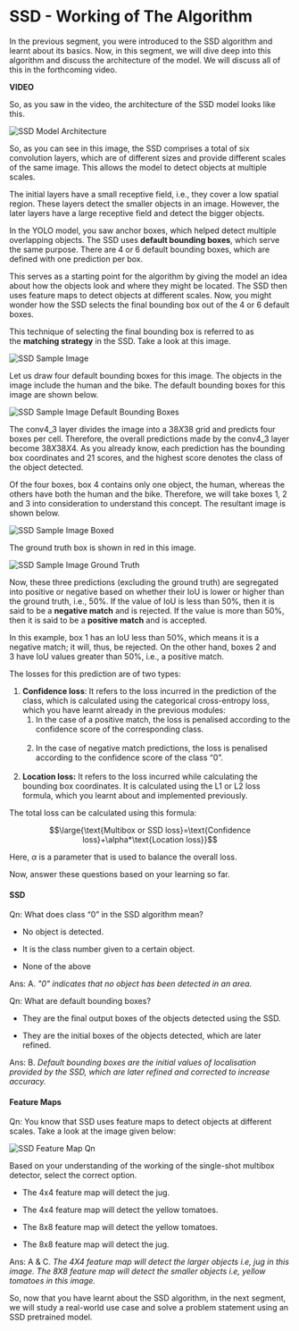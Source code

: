 # SSD - Working of The Algorithm

In the previous segment, you were introduced to the SSD algorithm and learnt about its basics. Now, in this segment, we will dive deep into this algorithm and discuss the architecture of the model. We will discuss all of this in the forthcoming video.

**VIDEO**

So, as you saw in the video, the architecture of the SSD model looks like this.

![SSD Model Architecture](https://i.ibb.co/sFKj6Xp/SSD-Model-Architecture.png)

So, as you can see in this image, the SSD comprises a total of six convolution layers, which are of different sizes and provide different scales of the same image. This allows the model to detect objects at multiple scales.

The initial layers have a small receptive field, i.e., they cover a low spatial region. These layers detect the smaller objects in an image. However, the later layers have a large receptive field and detect the bigger objects.

In the YOLO model, you saw anchor boxes, which helped detect multiple overlapping objects. The SSD uses **default bounding boxes**, which serve the same purpose. There are 4 or 6 default bounding boxes, which are defined with one prediction per box. 

This serves as a starting point for the algorithm by giving the model an idea about how the objects look and where they might be located. The SSD then uses feature maps to detect objects at different scales. Now, you might wonder how the SSD selects the final bounding box out of the 4 or 6 default boxes.

This technique of selecting the final bounding box is referred to as the **matching strategy** in the SSD. Take a look at this image.

![SSD Sample Image](https://i.ibb.co/0CLz5Gw/SSD-Sample-Image.png)

Let us draw four default bounding boxes for this image. The objects in the image include the human and the bike. The default bounding boxes for this image are shown below.

![SSD Sample Image Default Bounding Boxes](https://i.ibb.co/gd0FYBf/SSD-Sample-Image-Default-Bounding-Boxes.png)

The conv4_3 layer divides the image into a $38X38$ grid and predicts four boxes per cell. Therefore, the overall predictions made by the conv4_3 layer become $38X38X4$. As you already know, each prediction has the bounding box coordinates and 21 scores, and the highest score denotes the class of the object detected.

Of the four boxes, box 4 contains only one object, the human, whereas the others have both the human and the bike. Therefore, we will take boxes 1, 2 and 3 into consideration to understand this concept. The resultant image is shown below.

![SSD Sample Image Boxed](https://i.ibb.co/hdJ8dk3/SSD-Sample-Image-Boxed-2.png)

The ground truth box is shown in red in this image.

![SSD Sample Image Ground Truth](https://i.ibb.co/4gKPD6n/SSD-Sample-Image-Ground-Truth.png)

Now, these three predictions (excluding the ground truth) are segregated into positive or negative based on whether their IoU is lower or higher than the ground truth, i.e., 50%. If the value of IoU is less than 50%, then it is said to be a **negative match** and is rejected. If the value is more than 50%, then it is said to be a **positive match** and is accepted. 

In this example, box 1 has an IoU less than 50%, which means it is a negative match; it will, thus, be rejected. On the other hand, boxes 2 and 3 have IoU values greater than 50%, i.e., a positive match.

The losses for this prediction are of two types:

1.  **Confidence loss**: It refers to the loss incurred in the prediction of the class, which is calculated using the categorical cross-entropy loss, which you have learnt already in the previous modules:
    1.  In the case of a positive match, the loss is penalised according to the confidence score of the corresponding class.   
         
    2.  In the case of negative match predictions, the loss is penalised according to the confidence score of the class “0”.  
         
2.  **Location loss:** It refers to the loss incurred while calculating the bounding box coordinates. It is calculated using the L1 or L2 loss formula, which you learnt about and implemented previously. 

The total loss can be calculated using this formula:

$$\large{\text{Multibox or SSD loss}=\text{Confidence loss}+\alpha*\text{Location loss}}$$

Here, $\alpha$ is a parameter that is used to balance the overall loss.

Now, answer these questions based on your learning so far.

#### SSD

Qn: What does class “0” in the SSD algorithm mean?

- No object is detected.

- It is the class number given to a certain object.

- None of the above

Ans: A. *"0" indicates that no object has been detected in an area.*

Qn: What are default bounding boxes?

- They are the final output boxes of the objects detected using the SSD.

- They are the initial boxes of the objects detected, which are later refined.

Ans: B. *Default bounding boxes are the initial values of localisation provided by the SSD, which are later refined and corrected to increase accuracy.*

#### Feature Maps

Qn: You know that SSD uses feature maps to detect objects at different scales. Take a look at the image given below:

![SSD Feature Map Qn](https://i.ibb.co/y8Rwfgb/SSD-Feature-Map-Qn.jpg)

Based on your understanding of the working of the single-shot multibox detector, select the correct option.

- The 4x4 feature map will detect the jug.

- The 4x4 feature map will detect the yellow tomatoes.

- The 8x8 feature map will detect the yellow tomatoes.

- The 8x8 feature map will detect the jug.

Ans: A & C. *The 4X4 feature map will detect the larger objects i.e, jug in this image. The 8X8 feature map will detect the smaller objects i.e, yellow tomatoes in this image.*

So, now that you have learnt about the SSD algorithm, in the next segment, we will study a real-world use case and solve a problem statement using an SSD pretrained model.
